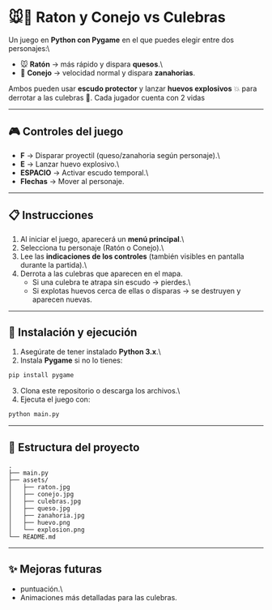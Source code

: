 # 🐭🐇 Raton y Conejo vs Culebras

Un juego en **Python con Pygame** en el que puedes elegir entre dos
personajes:\
- 🐭 **Ratón** → más rápido y dispara **quesos**.\
- 🐇 **Conejo** → velocidad normal y dispara **zanahorias**.

Ambos pueden usar **escudo protector** y lanzar **huevos explosivos** 💥
para derrotar a las culebras 🐍.
Cada jugador cuenta con 2 vidas

------------------------------------------------------------------------

## 🎮 Controles del juego

-   **F** → Disparar proyectil (queso/zanahoria según personaje).\
-   **E** → Lanzar huevo explosivo.\
-   **ESPACIO** → Activar escudo temporal.\
-   **Flechas** → Mover al personaje.

------------------------------------------------------------------------

## 📋 Instrucciones

1.  Al iniciar el juego, aparecerá un **menú principal**.\
2.  Selecciona tu personaje (Ratón o Conejo).\
3.  Lee las **indicaciones de los controles** (también visibles en
    pantalla durante la partida).\
4.  Derrota a las culebras que aparecen en el mapa.
    -   Si una culebra te atrapa sin escudo → pierdes.\
    -   Si explotas huevos cerca de ellas o disparas → se destruyen y
        aparecen nuevas.

------------------------------------------------------------------------

## 🚀 Instalación y ejecución

1.  Asegúrate de tener instalado **Python 3.x**.\
2.  Instala **Pygame** si no lo tienes:

``` bash
pip install pygame
```

3.  Clona este repositorio o descarga los archivos.\
4.  Ejecuta el juego con:

``` bash
python main.py
```

------------------------------------------------------------------------

## 📂 Estructura del proyecto

    .
    ├── main.py
    ├── assets/
    │   ├── raton.jpg
    │   ├── conejo.jpg
    │   ├── culebras.jpg
    │   ├── queso.jpg
    │   ├── zanahoria.jpg
    │   ├── huevo.png
    │   └── explosion.png
    └── README.md

------------------------------------------------------------------------

## ✨ Mejoras futuras

-   puntuación.\
-   Animaciones más detalladas para las culebras.
